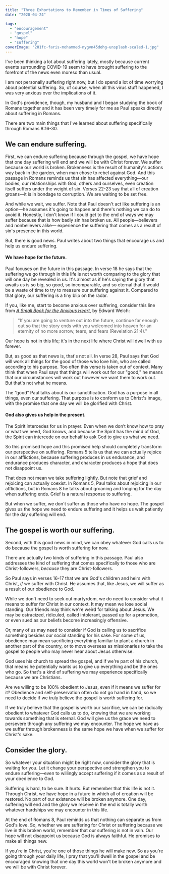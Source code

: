 ```yaml
---
title: "Three Exhortations to Remember in Times of Suffering"
date: "2020-04-24"

tags: 
  - "encouragement"
  - "gospel"
  - "hope"
  - "suffering"
coverImage: "201fc-faris-mohammed-nygvn45dohg-unsplash-scaled-1.jpg"
---
```


I've been thinking a lot about suffering lately, mostly because current events surrounding COVID-19 seem to have brought suffering to the forefront of the news even moreso than usual.

I am not personally suffering right now, but I do spend a lot of time worrying about potential suffering. So, of course, when all this virus stuff happened, I was very anxious over the implications of it.

In God's providence, though, my husband and I began studying the book of Romans together and it has been very timely for me as Paul speaks directly about suffering in Romans. 

There are two main things that I've learned about suffering specifically through Romans 8:16-30.

## **We can endure suffering.**

First, we can endure suffering because through the gospel, we have hope that one day suffering will end and we will be with Christ forever. We suffer because our world is broken. Brokenness is the result of humanity's actions way back in the garden, when man chose to rebel against God. And this passage in Romans reminds us that sin has affected everything—our bodies, our relationships with God, others and ourselves, even creation itself suffers under the weight of sin. Verses 22-23 say that all of creation groans—it is in bondage to corruption. We are waiting to be set free.

And while we wait, we suffer. Note that Paul doesn't act like suffering is an option—he assumes it's going to happen and there's nothing we can do to avoid it. Honestly, I don't know if I could get to the end of ways we may suffer because that is how badly sin has broken us. All people—believers and nonbelievers alike— experience the suffering that comes as a result of sin's presence in this world.

But, there is good news. Paul writes about two things that encourage us and help us endure suffering.

#### **We have hope for the future.**

Paul focuses on the future in this passage. In verse 18 he says that the suffering we go through in this life is not worth comparing to the glory that will one day be revealed in us. It's almost as if he's saying the glory that awaits us is so big, so good, so incomparable, and so eternal that it would be a waste of time to try to measure our suffering against it. Compared to that glory, our suffering is a tiny blip on the radar.

If you, like me, start to become anxious over suffering, consider this line from _[A Small Book for the Anxious Heart](https://amzn.to/2S23nIq)_, by Edward Welch:

> "If you are going to venture out into the future, continue far enough out so that the story ends with you welcomed into heaven for an eternity of no more sorrow, tears, and fears (Revelation 21:4)."

Our hope is not in this life; it's in the next life where Christ will dwell with us forever.

But, as good as that news is, that's not all. In verse 28, Paul says that God will work all things for the good of those who love him, who are called according to his purpose. Too often this verse is taken out of context. Many think that when Paul says that things will work out for our "good," he means that our circumstances will work out however we want them to work out. But that's not what he means.

The “good” Paul talks about is our sanctification. God has a purpose in all things, even our suffering. That purpose is to conform us to Christ's image, with the promise that one day we will be glorified with Christ.

#### **God also gives us help in the present.**

The Spirit intercedes for us in prayer. Even when we don’t know how to pray or what we need, God knows, and because the Spirit has the mind of God, the Spirit can intercede on our behalf to ask God to give us what we need.

So this promised hope and this promised help should completely transform our perspective on suffering. Romans 5 tells us that we can actually rejoice in our afflictions, because suffering produces in us endurance, and endurance produces character, and character produces a hope that does not disappoint us.

That does not mean we take suffering lightly. But note that grief and rejoicing can actually coexist. In Romans 5, Paul talks about rejoicing in our afflictions, but in Romans 8 he talks about groaning and longing for the day when suffering ends. Grief is a natural response to suffering.

But when we suffer, we don't suffer as those who have no hope. The gospel gives us the hope we need to endure suffering and it helps us wait patiently for the day suffering will end. 

## **The gospel is worth our suffering.**

Second, with this good news in mind, we can obey whatever God calls us to do because the gospel is worth suffering for now.

There are actually two kinds of suffering in this passage. Paul also addresses the kind of suffering that comes specifically to those who are Christ-followers, _because_ they are Christ-followers. 

So Paul says in verses 16-17 that we are God's children and heirs with Christ, _if_ we suffer with Christ. He assumes that, like Jesus, we will suffer as a result of our obedience to God. 

While we don't need to seek out martyrdom, we do need to consider what it means to suffer for Christ in our context. It may mean we lose social standing. Our friends may think we're weird for talking about Jesus. We may be ostracized, ridiculed, called intolerant, passed up for a promotion, or even sued as our beliefs become increasingly offensive.

Or, many of us may need to consider if God is calling us to sacrifice something besides our social standing for his sake. For some of us, obedience may mean sacrificing everything familiar to plant a church in another part of the country, or to move overseas as missionaries to take the gospel to people who may never hear about Jesus otherwise. 

God uses his church to spread the gospel, and if we're part of his church, that means he potentially wants us to give up everything and be the ones who go. So that's a kind of suffering we may experience specifically because we are Christians.

Are we willing to be 100% obedient to Jesus, even if it means we suffer for it? Obedience and self-preservation often do not go hand in hand, so we need to decide if we truly believe the gospel is worth suffering for. 

If we truly believe that the gospel is worth our sacrifice, we can be radically obedient to whatever God calls us to do, knowing that we are working towards something that is eternal. God will give us the grace we need to persevere through any suffering we may encounter. The hope we have as we suffer through brokenness is the same hope we have when we suffer for Christ's sake.

## **Consider the glory.**

So whatever your situation might be right now, consider the glory that is waiting for you. Let it change your perspective and strengthen you to endure suffering—even to willingly accept suffering if it comes as a result of your obedience to God. 

Suffering is hard, to be sure. It hurts. But remember that this life is not it. Through Christ, we have hope in a future in which all of creation will be restored. No part of our existence will be broken anymore. One day, suffering will end and the glory we receive in the end is totally worth whatever hardships we may encounter in this life.

At the end of Romans 8, Paul reminds us that nothing can separate us from God's love. So, whether we are suffering for Christ or suffering because we live in this broken world, remember that our suffering is not in vain. Our hope will not disappoint us because God is always faithful. He promises to make all things new. 

If you're in Christ, you're one of those things he will make new. So as you're going through your daily life, I pray that you'll dwell in the gospel and be encouraged knowing that one day this world won't be broken anymore and we will be with Christ forever.
